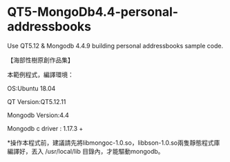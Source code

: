 # QT5-MongoDb4.4-personal-addressbooks

Use QT5.12 &amp; Mongodb 4.4.9 building personal addressbooks sample code. 

【海部性樹原創作品集】

本範例程式，編譯環境： 

OS:Ubuntu 18.04 

QT Version:QT5.12.11 

Mongodb Version:4.4 

Mongodb c driver : 1.17.3 + 

*操作本程式前，建議請先將libmongoc-1.0.so，libbson-1.0.so兩隻靜態程式庫編譯好，丟入 /usr/local/lib 目錄內，才能驅動mongodb。


